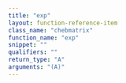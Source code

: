 ```yaml
---
title: "exp"
layout: function-reference-item
class_name: "chebmatrix"
function_name: "exp"
snippet: ""
qualifiers: ""
return_type: "A"
arguments: "(A)"
---
```


<pre class="help-text"></pre>